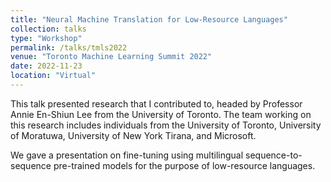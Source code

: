 ```yaml
---
title: "Neural Machine Translation for Low-Resource Languages"
collection: talks
type: "Workshop"
permalink: /talks/tmls2022
venue: "Toronto Machine Learning Summit 2022"
date: 2022-11-23
location: "Virtual"
---
```


This talk presented research that I contributed to, headed by Professor Annie En-Shiun Lee from the University of Toronto. The team working on this research includes individuals from the University of Toronto, University of Moratuwa, University of New York Tirana, and Microsoft.

We gave a presentation on fine-tuning using multilingual sequence-to-sequence pre-trained models for the purpose of low-resource languages.